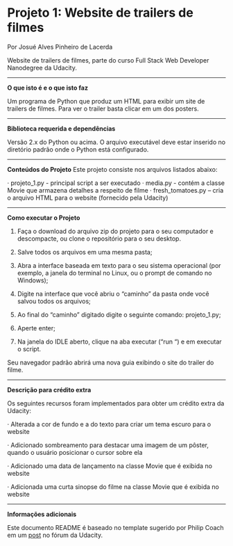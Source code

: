 ﻿# Projeto 1: Website de trailers de filmes

Por Josué Alves Pinheiro de Lacerda

Website de trailers de filmes, parte do curso Full Stack Web Developer Nanodegree da Udacity.
___
**O que isto é e o que isto faz**

Um programa de Python que produz um HTML para exibir um site de trailers de filmes. Para ver o trailer basta clicar em um dos posters.
___
**Biblioteca requerida e dependências**

Versão 2.x do Python ou acima. O arquivo executável deve estar inserido no diretório padrão onde o Python está configurado.
___
**Conteúdos do Projeto**
Este projeto consiste nos arquivos listados abaixo:

· projeto_1.py - principal script a ser executado
· media.py - contém a classe Movie que armazena detalhes a respeito de filme
· fresh_tomatoes.py – cria o arquivo HTML para o website (fornecido pela Udacity)
___
**Como executar o Projeto**
1. Faça o download do arquivo zip do projeto para o seu computador e descompacte, ou clone o repositório para o seu desktop.


1. Salve todos os arquivos em uma mesma pasta;

2. Abra a interface baseada em texto para o seu sistema operacional (por exemplo, a janela do terminal no Linux, ou o prompt de comando no Windows);

3. Digite  na interface que você abriu o “caminho” da pasta onde você salvou todos os arquivos;

4. Ao final do “caminho” digitado digite o seguinte comando: projeto_1.py;

5. Aperte enter;

6. Na janela do IDLE aberto, clique na aba executar (“run “) e em executar o script.

Seu navegador padrão abrirá uma nova guia exibindo o site do trailer do filme.

___
**Descrição para crédito extra**

Os seguintes recursos foram implementados para obter um crédito extra da Udacity:

· Alterada a cor de fundo e a do texto para criar um tema escuro para o website

· Adicionado sombreamento para destacar uma imagem de um pôster, quando o usuário posicionar o cursor sobre ela

· Adicionado uma data de lançamento na classe Movie que é exibida no website

· Adicionada uma curta sinopse do filme na classe Movie que é exibida no website
___
**Informações adicionais**

Este documento README é baseado no template sugerido por Philip Coach em um [post](https://discussions.udacity.com/t/readme-files-in-project-1/23524) no fórum da Udacity.


